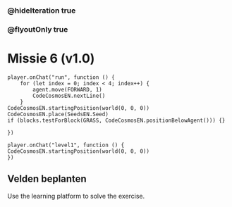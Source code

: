 ### @hideIteration true
### @flyoutOnly true
# Missie 6 (v1.0)
```blocks
player.onChat("run", function () {
    for (let index = 0; index < 4; index++) {
        agent.move(FORWARD, 1)
        CodeCosmosEN.nextLine()
    }
CodeCosmosEN.startingPosition(world(0, 0, 0))
CodeCosmosEN.place(SeedsEN.Seed)
if (blocks.testForBlock(GRASS, CodeCosmosEN.positionBelowAgent())) {}

})
```
```template
player.onChat("level1", function () {
CodeCosmosEN.startingPosition(world(0, 0, 0))
})
```
## Velden beplanten
Use the learning platform to solve the exercise.